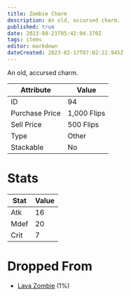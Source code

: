 ```yaml
---
title: Zombie Charm
description: An old, accursed charm.
published: true
date: 2023-08-21T05:42:04.370Z
tags: items
editor: markdown
dateCreated: 2023-02-17T07:02:22.945Z
---
```


An old, accursed charm.

|Attribute|Value|
|-|-|
|ID|94|
|Purchase Price|1,000 Flips|
|Sell Price|500 Flips|
|Type|Other|
|Stackable|No|

# Stats
|Stat|Value|
|-|-|
|Atk|16|
|Mdef|20|
|Crit|7|

# Dropped From
 * [Lava Zombie](/monsters/lava-zombie) (1%)
